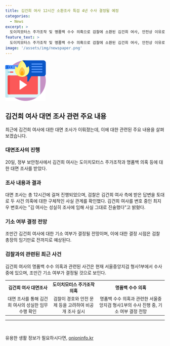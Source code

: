```yaml
---
title: 김건희 여사 12시간 소환조사 특검 4년 수사 결정될 예정
categories:
  - News
excerpt: >
  도이치모터스 주가조작 및 명품백 수수 의혹으로 검찰에 소환된 김건희 여사, 안전상 이유로 비공개 조사. 검찰, 대면조사 후 김 여사 변호사 발언 진술했다 전달. 김 여사 의혹에 대한 검찰 수사는 2020년 4월부터 진행 중. 김 여사와 윤석열 대통령을 청탁금지법 위반과 뇌물수수 혐의로 고발한 사건도 수사 중. 현재 검찰은 김 여사에 대한 기소 여부 결정을 내년 9월 이전으로 관측하고 있음.
feature_text: >
  도이치모터스 주가조작 및 명품백 수수 의혹으로 검찰에 소환된 김건희 여사, 안전상 이유로 비공개 조사. 검찰, 대면조사 후 김 여사 변호사 발언 진술했다 전달. 김 여사 의혹에 대한 검찰 수사는 2020년 4월부터 진행 중. 김 여사와 윤석열 대통령을 청탁금지법 위반과 뇌물수수 혐의로 고발한 사건도 수사 중. 현재 검찰은 김 여사에 대한 기소 여부 결정을 내년 9월 이전으로 관측하고 있음.
image: '/assets/img/newspaper.png'
---
```


<p><img src="/assets/img/news.png" alt="rentncar 속보" /></p>

<h2 data-ke-size="size26">김건희 여사 대면 조사 관련 주요 내용</h2>

<p data-ke-size="size16">최근에 김건희 여사에 대한 대면 조사가 이뤄졌는데, 이에 대한 관련된 주요 내용을 살펴보겠습니다.</p>

<h3>대면조사의 진행</h3>

<p data-ke-size="size16">20일, 정부 보안청사에서 김건희 여사는 도이치모터스 주가조작과 명품백 의혹 등에 대한 대면 조사를 받았다. </p>

<h3>조사 내용과 결과</h3>

<p data-ke-size="size16">대면 조사는 총 12시간에 걸쳐 진행되었으며, 검찰은 김건희 여사 측에 받은 답변을 토대로 두 사건 의혹에 대한 구체적인 사실 관계를 확인했다. 김건희 여사를 변호 중인 최지우 변호사는 "김 여사는 성실히 조사에 임해 사실 그대로 진술했다"고 밝혔다.</p>

<h3>기소 여부 결정 전망</h3>

<p data-ke-size="size16">조만간 김건희 여사에 대한 기소 여부가 결정될 전망이며, 이에 대한 결정 시점은 검찰 총장의 임기만료 전까지로 예상된다.</p>

<h3>검찰과의 관련된 최근 사건</h3>

<p data-ke-size="size16">김건희 여사의 명품백 수수 의혹과 관련된 사건은 현재 서울중앙지검 형사1부에서 수사 중에 있으며, 조만간 기소 여부가 결정될 것으로 보인다.</p>

<table>
    <tr>
        <td style="text-align: center; height: 17px;"><b>김건희 여사 대면조사</b></td>
        <td style="text-align: center; height: 17px;"><b>도이치모터스 주가조작 의혹</b></td>
        <td style="text-align: center; height: 17px;"><b>명품백 수수 의혹</b></td>
    </tr>
    <tr>
        <td style="text-align: center; height: 17px;">대면 조사를 통해 김건희 여사의 성실한 임무 수행 확인</td>
        <td style="text-align: center; height: 17px;">검찰이 경호와 안전 문제 등을 고려하여 비공개 조사 실시</td>
        <td style="text-align: center; height: 17px;">명품백 수수 의혹과 관련한 서울중앙지검 형사1부의 수사 진행 중, 기소 여부 결정 전망</td>
    </tr>
</table>

<hr>

<p data-ke-size="size16">&nbsp;</p>
유용한 생활 정보가 필요하시다면, <a href="https://onioninfo.kr" rel="dofollow">onioninfo.kr</a>


